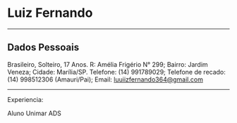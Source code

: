 # Luiz Fernando

---

## Dados Pessoais

Brasileiro, Solteiro, 17 Anos.
R: Amélia Frigério N° 299; Bairro: Jardim Veneza; Cidade: Marília/SP.
Telefone: (14) 991789029;
Telefone de recado: (14) 998512306 (Amauri/Pai);
Email: luuiizfernando364@gmail.com

---

Experiencia:

Aluno Unimar ADS